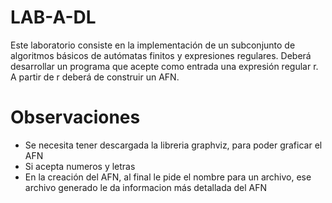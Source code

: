 # LAB-A-DL
Este laboratorio consiste en la implementación de un subconjunto de algoritmos básicos de autómatas finitos y  expresiones regulares. Deberá desarrollar un programa que acepte como entrada una expresión regular r.   A partir de r deberá de construir un AFN. 

# Observaciones

- Se necesita tener descargada la libreria graphviz, para poder graficar el AFN
- Si acepta numeros y letras
- En la creación del AFN, al final le pide el nombre para un archivo, ese archivo generado le da informacion más detallada del AFN
